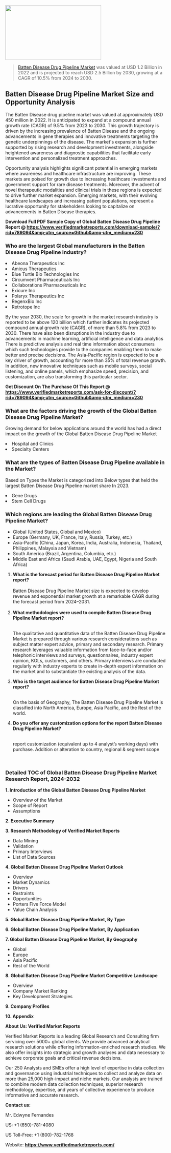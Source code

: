 <img src="https://ffe5etoiles.com/wp-content/uploads/2024/12/MST1-300x171.png" alt="" width="300" height="171" class="alignnone size-medium wp-image-20088" /><blockquote><p><p><a href="https://www.verifiedmarketreports.com/download-sample/?rid=789094&utm_source=Github&utm_medium=230" target="_blank">Batten Disease Drug Pipeline Market</a> was valued at USD 1.2 Billion in 2022 and is projected to reach USD 2.5 Billion by 2030, growing at a CAGR of 10.5% from 2024 to 2030.</p></blockquote><p><h2>Batten Disease Drug Pipeline Market Size and Opportunity Analysis</h2> <p>The Batten Disease drug pipeline market was valued at approximately USD 450 million in 2022. It is anticipated to expand at a compound annual growth rate (CAGR) of 9.5% from 2023 to 2030. This growth trajectory is driven by the increasing prevalence of Batten Disease and the ongoing advancements in gene therapies and innovative treatments targeting the genetic underpinnings of the disease. The market's expansion is further supported by rising research and development investments, alongside heightened awareness and diagnostic capabilities that facilitate early intervention and personalized treatment approaches.</p> <p>Opportunity analysis highlights significant potential in emerging markets where awareness and healthcare infrastructure are improving. These markets are poised for growth due to increasing healthcare investments and government support for rare disease treatments. Moreover, the advent of novel therapeutic modalities and clinical trials in these regions is expected to drive further market expansion. Emerging markets, with their evolving healthcare landscapes and increasing patient populations, represent a lucrative opportunity for stakeholders looking to capitalize on advancements in Batten Disease therapies.</p> </p><p class=""><strong>Download Full PDF Sample Copy of Global Batten Disease Drug Pipeline Report @ <a href="https://www.verifiedmarketreports.com/download-sample/?rid=789094&amp;utm_source=Github&amp;utm_medium=230" target="_blank">https://www.verifiedmarketreports.com/download-sample/?rid=789094&amp;utm_source=Github&amp;utm_medium=230</a></strong></p><h3 id="" class="">Who are the largest Global manufacturers in the Batten Disease Drug Pipeline industry?</h3><p><li>Abeona Therapeutics Inc</li><li> Amicus Therapeutics</li><li> Blue Turtle Bio Technologies Inc</li><li> Circumvent Pharmaceuticals Inc</li><li> Collaborations Pharmaceuticals Inc</li><li> Exicure Inc</li><li> Polaryx Therapeutics Inc</li><li> RegenxBio Inc</li><li> Retrotope Inc</li></p><div class=""><div class="" dir="" data-message-author-role="" data-message-id="" data-message-model-slug=""><div class=""><div class=""><div class=""><div class="" dir="" data-message-author-role="" data-message-id="" data-message-model-slug=""><div class=""><div class=""><p>By the year 2030, the scale for growth in the market research industry is reported to be above 120 billion which further indicates its projected compound annual growth rate (CAGR), of more than 5.8% from 2023 to 2030. There have also been disruptions in the industry due to advancements in machine learning, artificial intelligence and data analytics There is predictive analysis and real time information about consumers which such technologies provide to the companies enabling them to make better and precise decisions. The Asia-Pacific region is expected to be a key driver of growth, accounting for more than 35% of total revenue growth. In addition, new innovative techniques such as mobile surveys, social listening, and online panels, which emphasize speed, precision, and customization, are also transforming this particular sector.</p><p><strong>Get Discount On The Purchase Of This Report @&nbsp; <a href="https://www.verifiedmarketreports.com/ask-for-discount/?rid=789094&amp;utm_source=Github&amp;utm_medium=230" target="_blank">https://www.verifiedmarketreports.com/ask-for-discount/?rid=789094&amp;utm_source=Github&amp;utm_medium=230</a></strong></p></div></div></div></div></div></div></div></div><h3 id="" class="">What are the factors driving the growth of the Global Batten Disease Drug Pipeline Market?</h3><p id="" class="">Growing demand for below applications around the world has had a direct impact on the growth of the Global Batten Disease Drug Pipeline Market</p><p id="" class=""><li>Hospital and Clinics</li><li> Specialty Centers</li></p><h3 id="" class="">What are the types of Batten Disease Drug Pipeline available in the Market?</h3><p id="" class="">Based on Types the Market is categorized into Below types that held the largest Batten Disease Drug Pipeline market share In 2023.</p><p id="" class=""><li>Gene Drugs</li><li> Stem Cell Drugs</li></p><h3 id="" class="">Which regions are leading the Global Batten Disease Drug Pipeline Market?</h3><ul><li>Global (United States, Global and Mexico)</li><li>Europe (Germany, UK, France, Italy, Russia, Turkey, etc.)</li><li>Asia-Pacific (China, Japan, Korea, India, Australia, Indonesia, Thailand, Philippines, Malaysia and Vietnam)</li><li>South America (Brazil, Argentina, Columbia, etc.)</li><li>Middle East and Africa (Saudi Arabia, UAE, Egypt, Nigeria and South Africa)</li></ul><p><ol><li><strong>What is the forecast period for Batten Disease Drug Pipeline Market report?<br /></strong><br /><span data-sheets-root="1" data-sheets-value="{&quot;1&quot;:2,&quot;2&quot;:&quot;XXXX size is expected to develop revenue and exponential market growth at a remarkable CAGR during the forecast period from 2024&ndash;2030.&quot;}" data-sheets-userformat="{&quot;2&quot;:12674,&quot;4&quot;:{&quot;1&quot;:2,&quot;2&quot;:16776960},&quot;10&quot;:2,&quot;11&quot;:0,&quot;15&quot;:&quot;Arial&quot;,&quot;16&quot;:12}">Batten Disease Drug Pipeline Market size is expected to develop revenue and exponential market growth at a remarkable CAGR during the forecast period from 2024&ndash;2031.</span><br /><br /></li><li><strong>What methodologies were used to compile Batten Disease Drug Pipeline Market report?<br /><br /></strong><p>The qualitative and quantitative data of the&nbsp;Batten Disease Drug Pipeline Market is prepared through various research considerations such as subject matter expert advice, primary and secondary research. Primary research leverages valuable information from face-to-face and/or telephonic interviews and surveys, questionnaires, industry expert opinion, KOLs, customers, and others. Primary interviews are conducted regularly with industry experts to create in-depth expert information on the market and to substantiate the existing analysis of the data.&nbsp;</p></li><li><strong>Who is the target audience for Batten Disease Drug Pipeline Market report?<br /><br /></strong><p>On the basis of Geography, The&nbsp;Batten Disease Drug Pipeline Market is classified into North America, Europe, Asia Pacific, and the Rest of the world.</p></li><li><strong>Do you offer any customization options for the report Batten Disease Drug Pipeline Market?<br /><br /></strong><p>report customization (equivalent up to 4 analyst&rsquo;s working days) with purchase. Addition or alteration to country, regional &amp; segment scope</p><p>&nbsp;</p></li></ol></p><h3 id="" class="">Detailed TOC of Global Batten Disease Drug Pipeline Market Research Report, 2024-2032</h3><p id="" class=""><strong>1. Introduction of the Global Batten Disease Drug Pipeline Market</strong></p><ul><li>Overview of the Market</li><li>Scope of Report</li><li>Assumptions</li></ul><p id="" class=""><strong>2. Executive Summary</strong></p><p id="" class=""><strong>3. Research Methodology of&nbsp;Verified Market Reports</strong></p><ul><li>Data Mining</li><li>Validation</li><li>Primary Interviews</li><li>List of Data Sources</li></ul><p id="" class=""><strong>4. Global Batten Disease Drug Pipeline Market Outlook</strong></p><ul><li>Overview</li><li>Market Dynamics</li><li>Drivers</li><li>Restraints</li><li>Opportunities</li><li>Porters Five Force Model</li><li>Value Chain Analysis</li></ul><p id="" class=""><strong>5. Global Batten Disease Drug Pipeline Market, By&nbsp;Type</strong></p><p id="" class=""><strong>6. Global Batten Disease Drug Pipeline Market, By Application</strong></p><p id="" class=""><strong>7. Global Batten Disease Drug Pipeline Market, By Geography</strong></p><ul><li>Global</li><li>Europe</li><li>Asia Pacific</li><li>Rest of the World</li></ul><p id="" class=""><strong>8. Global Batten Disease Drug Pipeline Market Competitive Landscape</strong></p><ul><li>Overview</li><li>Company Market Ranking</li><li>Key Development Strategies</li></ul><p id="" class=""><strong>9. Company Profiles</strong></p><p id="" class=""><strong>10. Appendix</strong></p><p id="" class=""><strong>About Us: Verified Market Reports</strong></p><p id="" class="">Verified Market Reports is a leading Global Research and Consulting firm servicing over 5000+ global clients. We provide advanced analytical research solutions while offering information-enriched research studies. We also offer insights into strategic and growth analyses and data necessary to achieve corporate goals and critical revenue decisions.</p><p id="" class="">Our 250 Analysts and SMEs offer a high level of expertise in data collection and governance using industrial techniques to collect and analyze data on more than 25,000 high-impact and niche markets. Our analysts are trained to combine modern data collection techniques, superior research methodology, expertise, and years of collective experience to produce informative and accurate research.</p><p id="" class=""><strong>Contact us:</strong></p><p id="" class="">Mr. Edwyne Fernandes</p><p id="" class="">US: +1 (650)-781-4080</p><p id="" class="">US Toll-Free: +1 (800)-782-1768</p><p id="" class="">Website: <a target="" data-test-app-aware-link=""><strong>https://www.verifiedmarketreports.com/</strong></a></p>

